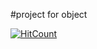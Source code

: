 #project  for object


[![HitCount](http://hits.dwyl.io/markxv/project-java.svg)](http://hits.dwyl.io/markxv/project-java)
